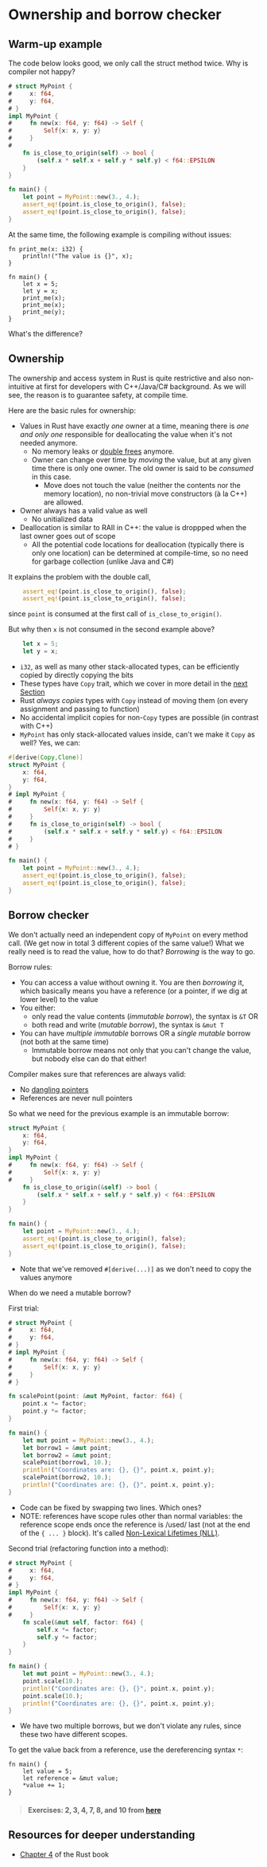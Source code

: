 # Ownership and borrow checker

## Warm-up example
The code below looks good, we only call the struct method twice. Why is compiler not happy?
```rust
# struct MyPoint {
#     x: f64,
#     y: f64,
# }
impl MyPoint {
#     fn new(x: f64, y: f64) -> Self {
#         Self{x: x, y: y}
#     }
#
    fn is_close_to_origin(self) -> bool {
        (self.x * self.x + self.y * self.y) < f64::EPSILON
    }
}

fn main() {
    let point = MyPoint::new(3., 4.);
    assert_eq!(point.is_close_to_origin(), false);
    assert_eq!(point.is_close_to_origin(), false);
}
```

At the same time, the following example is compiling without issues:
```rust,editable
fn print_me(x: i32) {
    println!("The value is {}", x);
}

fn main() {
    let x = 5;
    let y = x;
    print_me(x);
    print_me(x);
    print_me(y);
}
```
What's the difference?

## Ownership
The ownership and access system in Rust is quite restrictive and also non-intuitive at first for developers with C++/Java/C# background. As we will see, the reason is to guarantee safety, at compile time.
<!-- In this Section, we will use the [RustViz](https://github.com/rustviz/rustviz) tool to visualize the ownership and access concepts. -->

Here are the basic rules for ownership:
+ Values in Rust have exactly _one_ owner at a time, meaning there is _one and only one_ responsible for deallocating the value when it's not needed anymore.
  + No memory leaks or [double frees](https://stackoverflow.com/a/21057524) anymore.
  + Owner can change over time by _moving_ the value, but at any given time there is only one owner. The old owner is said to be _consumed_ in this case.
    + Move does not touch the value (neither the contents nor the memory location), no non-trivial move constructors (à la C++) are allowed.
+ Owner always has a valid value as well
  + No unitialized data
+ Deallocation is similar to RAII in C++: the value is droppped when the last owner goes out of scope
  + All the potential code locations for deallocation (typically there is only one location) can be determined at compile-time, so no need for garbage collection (unlike Java and C#)

It explains the problem with the double call,
```rust
    assert_eq!(point.is_close_to_origin(), false);
    assert_eq!(point.is_close_to_origin(), false);
```
since `point` is consumed at the first call of `is_close_to_origin()`.

But why then `x` is not consumed in the second example above?
```rust
    let x = 5;
    let y = x;
```
+ `i32`, as well as many other stack-allocated types, can be efficiently copied by directly copying the bits
+ These types have `Copy` trait, which we cover in more detail in the [next Section](./traits_generics.md)
+ Rust _always copies_ types with `Copy` instead of moving them (on every assignment and passing to function)
+ No accidental implicit copies for non-`Copy` types are possible (in contrast with C++)
+ `MyPoint` has only stack-allocated values inside, can't we make it `Copy` as well? Yes, we can:
```rust
#[derive(Copy,Clone)]
struct MyPoint {
    x: f64,
    y: f64,
}
# impl MyPoint {
#     fn new(x: f64, y: f64) -> Self {
#         Self{x: x, y: y}
#     }
#     fn is_close_to_origin(self) -> bool {
#         (self.x * self.x + self.y * self.y) < f64::EPSILON
#     }
# }

fn main() {
    let point = MyPoint::new(3., 4.);
    assert_eq!(point.is_close_to_origin(), false);
    assert_eq!(point.is_close_to_origin(), false);
}
```

## Borrow checker
We don't actually need an independent copy of `MyPoint` on every method call. (We get now in total 3 different copies of the same value!) What we really need is to read the value, how to do that? _Borrowing_ is the way to go.

Borrow rules:
+ You can access a value without owning it. You are then _borrowing_ it, which basically means you have a reference (or a pointer, if we dig at lower level) to the value
+ You either:
  + only read the value contents (_immutable borrow_), the syntax is `&T` OR
  + both read and write (_mutable borrow_), the syntax is `&mut T`
+ You can have _multiple immutable_ borrows OR a _single mutable_ borrow (not both at the same time)
  + Immutable borrow means not only that you can't change the value, but nobody else can do that either!

Compiler makes sure that references are always valid:
+ No [dangling pointers](https://en.wikipedia.org/wiki/Dangling_pointer)
+ References are never null pointers

So what we need for the previous example is an immutable borrow:
```rust
struct MyPoint {
    x: f64,
    y: f64,
}
impl MyPoint {
#     fn new(x: f64, y: f64) -> Self {
#         Self{x: x, y: y}
#     }
    fn is_close_to_origin(&self) -> bool {
        (self.x * self.x + self.y * self.y) < f64::EPSILON
    }
}

fn main() {
    let point = MyPoint::new(3., 4.);
    assert_eq!(point.is_close_to_origin(), false);
    assert_eq!(point.is_close_to_origin(), false);
}
```
+ Note that we've removed `#[derive(...)]` as we don't need to copy the values anymore

When do we need a mutable borrow?

First trial:
```rust
# struct MyPoint {
#     x: f64,
#     y: f64,
# }
# impl MyPoint {
#     fn new(x: f64, y: f64) -> Self {
#         Self{x: x, y: y}
#     }
# }

fn scalePoint(point: &mut MyPoint, factor: f64) {
    point.x *= factor;
    point.y *= factor;
}

fn main() {
    let mut point = MyPoint::new(3., 4.);
    let borrow1 = &mut point;
    let borrow2 = &mut point;
    scalePoint(borrow1, 10.);
    println!("Coordinates are: {}, {}", point.x, point.y);
    scalePoint(borrow2, 10.);
    println!("Coordinates are: {}, {}", point.x, point.y);
}
```
+ Code can be fixed by swapping two lines. Which ones?
 + NOTE: references have scope rules other than normal variables: the reference scope ends once the reference is /used/ last (not at the end of the `{ ... }` block). It's called [Non-Lexical Lifetimes (NLL)](https://blog.rust-lang.org/2018/12/06/Rust-1.31-and-rust-2018.html#non-lexical-lifetimes).

Second trial (refactoring function into a method):
```rust
# struct MyPoint {
#     x: f64,
#     y: f64,
# }
impl MyPoint {
#     fn new(x: f64, y: f64) -> Self {
#         Self{x: x, y: y}
#     }
    fn scale(&mut self, factor: f64) {
        self.x *= factor;
        self.y *= factor;
    }
}

fn main() {
    let mut point = MyPoint::new(3., 4.);
    point.scale(10.);
    println!("Coordinates are: {}, {}", point.x, point.y);
    point.scale(10.);
    println!("Coordinates are: {}, {}", point.x, point.y);
}
```
+ We have two multiple borrows, but we don't violate any rules, since these two have different scopes.

To get the value back from a reference, use the dereferencing syntax `*`:
```rust,editable
fn main() {
    let value = 5;
    let reference = &mut value;
    *value += 1;
}
```

> #### Exercises: 2, 3, 4, 7, 8, and 10 from [here](https://practice.rs/ownership/borrowing.html)

## Resources for deeper understanding
+ [Chapter 4](https://doc.rust-lang.org/book/ch04-00-understanding-ownership.html) of the Rust book
